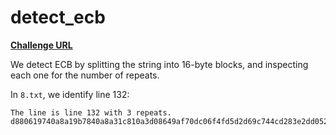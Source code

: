 # detect_ecb
**[Challenge URL](https://cryptopals.com/sets/1/challenges/8)**

We detect ECB by splitting the string into 16-byte blocks, and inspecting each one for the number of repeats.

In `8.txt`, we identify line 132:
```
The line is line 132 with 3 repeats.
d880619740a8a19b7840a8a31c810a3d08649af70dc06f4fd5d2d69c744cd283e2dd052f6b641dbf9d11b0348542bb5708649af70dc06f4fd5d2d69c744cd2839475c9dfdbc1d46597949d9c7e82bf5a08649af70dc06f4fd5d2d69c744cd28397a93eab8d6aecd566489154789a6b0308649af70dc06f4fd5d2d69c744cd283d403180c98c8f6db1f2a3f9c4040deb0ab51b29933f2c123c58386b06fba186a
```
